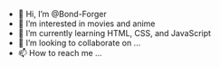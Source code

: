 - 👋 Hi, I’m @Bond-Forger
- 👀 I’m interested in movies and anime
- 🌱 I’m currently learning HTML, CSS, and JavaScript
- 💞️ I’m looking to collaborate on ...
- 📫 How to reach me ...

<!---
Bond-Forger/Bond-Forger is a ✨ special ✨ repository because its `README.md` (this file) appears on your GitHub profile.
You can click the Preview link to take a look at your changes.
--->
